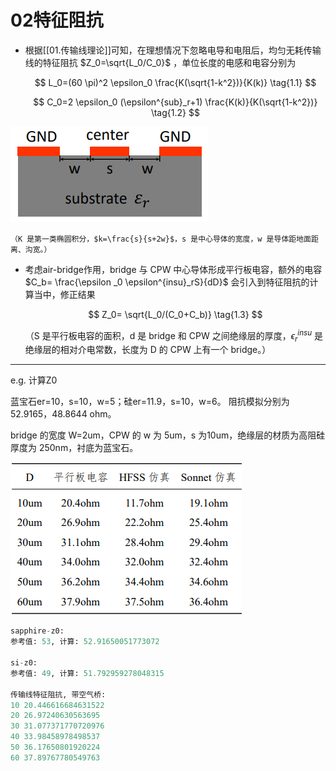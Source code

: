 # 02特征阻抗

* 根据[[01.传输线理论]]可知，在理想情况下忽略电导和电阻后，均匀无耗传输线的特征阻抗 $Z_0=\sqrt{L_0/C_0}$ ，单位长度的电感和电容分别为

	$$
	L_0=(60 \pi)^2 \epsilon_0 \frac{K(\sqrt{1-k^2})}{K(k)}
	\tag{1.1}
	$$

    $$
    C_0=2 \epsilon_0 (\epsilon^{sub}_r+1) \frac{K(k)}{K(\sqrt{1-k^2})}
    \tag{1.2}
    $$

![](image/cpw.png)

    （K 是第一类椭圆积分，$k=\frac{s}{s+2w}$，s 是中心导体的宽度，w 是导体距地面距离、沟宽。）

* 考虑air-bridge作用，bridge 与 CPW 中心导体形成平行板电容，额外的电容 $C_b= \frac{\epsilon _0 \epsilon^{insu}_rS}{dD}$ 会引入到特征阻抗的计算当中，修正结果

    $$
    Z_0= \sqrt{L_0/(C_0+C_b)}
    \tag{1.3}
    $$

    （S 是平行板电容的面积，d 是 bridge 和 CPW 之间绝缘层的厚度，$\epsilon^{insu}_r$ 是绝缘层的相对介电常数，长度为 D 的 CPW 上有一个 bridge。）

---
e.g. 计算Z0

蓝宝石er=10，s=10，w=5；硅er=11.9，s=10，w=6。
阻抗模拟分别为52.9165，48.8644 ohm。

bridge 的宽度 W=2um，CPW 的 w 为 5um，s 为10um，绝缘层的材质为高阻硅厚度为 250nm，衬底为蓝宝石。

![Alt text](image/table-z0.jpg)

```python
sapphire-z0: 
参考值: 53, 计算: 52.91650051773072

si-z0: 
参考值: 49, 计算: 51.792959278048315

传输线特征阻抗, 带空气桥: 
10 20.446616684631522
20 26.97240630563695
30 31.077371770720976
40 33.98458978498537
50 36.17650801920224
60 37.89767780549763
```